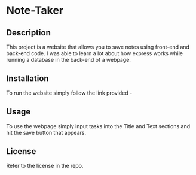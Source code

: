 # Note-Taker

## Description

This project is a website that allows you to save notes using front-end and back-end code. I was able to learn a lot about how express works while running a database in the back-end of a webpage.

## Installation

To run the website simply follow the link provided - <a src="https://note-taker-de.herokuapp.com/"><a>

## Usage

To use the webpage simply input tasks into the Title and Text sections and hit the save button that appears.

## License

Refer to the license in the repo.
